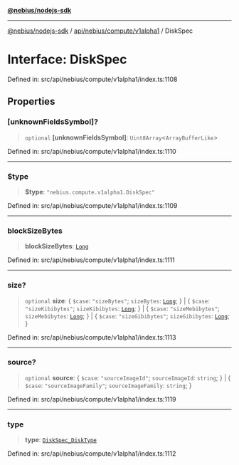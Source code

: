 [**@nebius/nodejs-sdk**](../../../../../README.md)

---

[@nebius/nodejs-sdk](../../../../../README.md) / [api/nebius/compute/v1alpha1](../README.md) / DiskSpec

# Interface: DiskSpec

Defined in: src/api/nebius/compute/v1alpha1/index.ts:1108

## Properties

### \[unknownFieldsSymbol\]?

> `optional` **\[unknownFieldsSymbol\]**: `Uint8Array`\<`ArrayBufferLike`\>

Defined in: src/api/nebius/compute/v1alpha1/index.ts:1110

---

### $type

> **$type**: `"nebius.compute.v1alpha1.DiskSpec"`

Defined in: src/api/nebius/compute/v1alpha1/index.ts:1109

---

### blockSizeBytes

> **blockSizeBytes**: [`Long`](../../../../../runtime/protos/core/classes/Long.md)

Defined in: src/api/nebius/compute/v1alpha1/index.ts:1111

---

### size?

> `optional` **size**: \{ `$case`: `"sizeBytes"`; `sizeBytes`: [`Long`](../../../../../runtime/protos/core/classes/Long.md); \} \| \{ `$case`: `"sizeKibibytes"`; `sizeKibibytes`: [`Long`](../../../../../runtime/protos/core/classes/Long.md); \} \| \{ `$case`: `"sizeMebibytes"`; `sizeMebibytes`: [`Long`](../../../../../runtime/protos/core/classes/Long.md); \} \| \{ `$case`: `"sizeGibibytes"`; `sizeGibibytes`: [`Long`](../../../../../runtime/protos/core/classes/Long.md); \}

Defined in: src/api/nebius/compute/v1alpha1/index.ts:1113

---

### source?

> `optional` **source**: \{ `$case`: `"sourceImageId"`; `sourceImageId`: `string`; \} \| \{ `$case`: `"sourceImageFamily"`; `sourceImageFamily`: `string`; \}

Defined in: src/api/nebius/compute/v1alpha1/index.ts:1119

---

### type

> **type**: [`DiskSpec_DiskType`](../type-aliases/DiskSpec_DiskType.md)

Defined in: src/api/nebius/compute/v1alpha1/index.ts:1112
